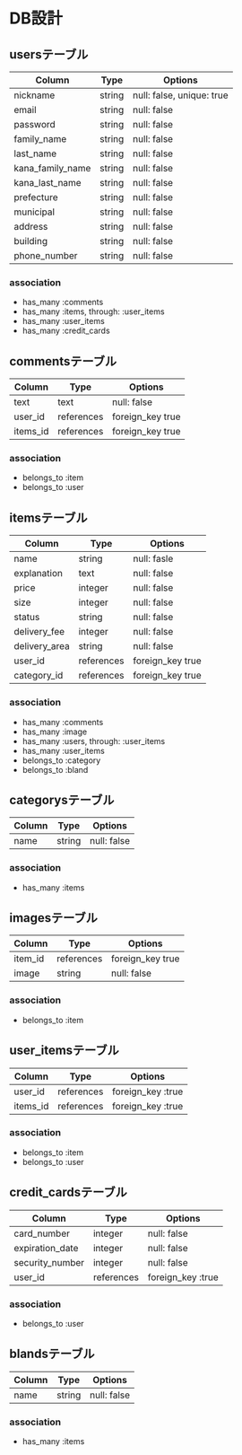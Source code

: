 # DB設計

## usersテーブル
|Column|Type|Options|
|------|----|-------|
|nickname|string|null: false, unique: true|
|email|string|null: false|
|password|string|null: false|
|family_name|string|null: false|
|last_name|string|null: false|
|kana_family_name|string|null: false|
|kana_last_name|string|null: false|
|prefecture|string|null: false|
|municipal|string|null: false|
|address|string|null: false|
|building|string|null: false|
|phone_number|string|null: false|

### association
  - has_many :comments
  - has_many :items, through: :user_items
  - has_many :user_items
  - has_many :credit_cards

## commentsテーブル
|Column|Type|Options|
|------|----|-------|
|text|text|null: false|
|user_id|references|foreign_key true|
|items_id|references|foreign_key true|

### association
  - belongs_to :item
  - belongs_to :user

## itemsテーブル
|Column|Type|Options|
|------|----|-------|
|name|string|null: fasle|
|explanation|text|null: false|
|price|integer|null: false|
|size|integer|null: false|
|status|string|null: false|
|delivery_fee|integer|null: false|
|delivery_area|string|null: false|
|user_id|references|foreign_key true|
|category_id|references|foreign_key true|

### association
  - has_many :comments
  - has_many :image
  - has_many :users, through: :user_items
  - has_many :user_items
  - belongs_to :category
  - belongs_to :bland

## categorysテーブル
|Column|Type|Options|
|------|----|-------|
|name|string|null: false|

### association
  - has_many :items

## imagesテーブル
|Column|Type|Options|
|------|----|-------|
|item_id|references|foreign_key true|
|image|string|null: false|

### association
  - belongs_to :item

## user_itemsテーブル
|Column|Type|Options|
|------|----|-------|
|user_id|references|foreign_key :true|
|items_id|references|foreign_key :true|

### association
  - belongs_to :item
  - belongs_to :user

## credit_cardsテーブル
|Column|Type|Options|
|------|----|-------|
|card_number|integer|null: false|
|expiration_date|integer|null: false|
|security_number|integer|null: false|
|user_id|references|foreign_key :true|

### association
  - belongs_to :user

## blandsテーブル
|Column|Type|Options|
|------|----|-------|
|name|string|null: false|

### association
  - has_many :items



